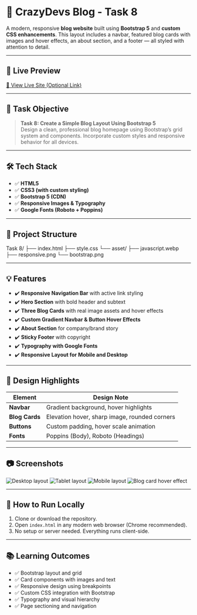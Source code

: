# 📰 CrazyDevs Blog - Task 8

A modern, responsive **blog website** built using **Bootstrap 5** and **custom CSS enhancements**. This layout includes a navbar, featured blog cards with images and hover effects, an about section, and a footer — all styled with attention to detail.

---

## 🔗 Live Preview

[🚀 View Live Site (Optional Link)](https://phenomenal-gingersnap-3516bf.netlify.app/)

---

## 📌 Task Objective

> **Task 8: Create a Simple Blog Layout Using Bootstrap 5**  
Design a clean, professional blog homepage using Bootstrap’s grid system and components. Incorporate custom styles and responsive behavior for all devices.

---

## 🛠️ Tech Stack

- ✅ **HTML5**  
- ✅ **CSS3 (with custom styling)**  
- ✅ **Bootstrap 5 (CDN)**  
- ✅ **Responsive Images & Typography**  
- ✅ **Google Fonts (Roboto + Poppins)**

---

## 📄 Project Structure
Task 8/
├── index.html 
├── style.css 
└── asset/
├── javascript.webp
├── responsive.png
└── bootstrap.png

---

## 💡 Features

- ✔️ **Responsive Navigation Bar** with active link styling
- ✔️ **Hero Section** with bold header and subtext
- ✔️ **Three Blog Cards** with real image assets and hover effects
- ✔️ **Custom Gradient Navbar & Button Hover Effects**
- ✔️ **About Section** for company/brand story
- ✔️ **Sticky Footer** with copyright
- ✔️ **Typography with Google Fonts**
- ✔️ **Responsive Layout for Mobile and Desktop**

---

## 🎨 Design Highlights

| Element        | Design Note                                   |
|----------------|-----------------------------------------------|
| **Navbar**     | Gradient background, hover highlights         |
| **Blog Cards** | Elevation hover, sharp image, rounded corners |
| **Buttons**    | Custom padding, hover scale animation         |
| **Fonts**      | Poppins (Body), Roboto (Headings)             |

---

## 📷 Screenshots

![Desktop layout](screenshots/desktop.png)
![Tablet layout](screenshots/tablet.png)
![Mobile layout](screenshots/mobile.png)
![Blog card hover effect](screenshots/hover.png)

---

## 🚀 How to Run Locally

1. Clone or download the repository.
2. Open `index.html` in any modern web browser (Chrome recommended).
3. No setup or server needed. Everything runs client-side.

---

## 📚 Learning Outcomes

- ✅ Bootstrap layout and grid
- ✅ Card components with images and text
- ✅ Responsive design using breakpoints
- ✅ Custom CSS integration with Bootstrap
- ✅ Typography and visual hierarchy
- ✅ Page sectioning and navigation